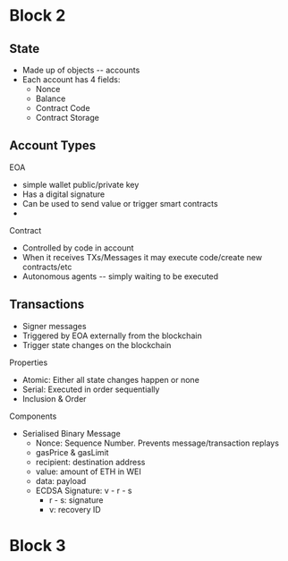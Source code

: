 # Block 2
## State
- Made up of objects -- accounts
- Each account has 4 fields:
  - Nonce
  - Balance
  - Contract Code
  - Contract Storage

## Account Types

EOA
- simple wallet public/private key
- Has a digital signature
- Can be used to send value or trigger smart contracts
- 

Contract
- Controlled by code in account
- When it receives TXs/Messages it may execute code/create new contracts/etc
- Autonomous agents -- simply waiting to be executed

## Transactions
- Signer messages
- Triggered by EOA externally from the blockchain
- Trigger state changes on the blockchain

Properties
- Atomic: Either all state changes happen or none
- Serial: Executed in order sequentially
- Inclusion & Order

Components
- Serialised Binary Message
  - Nonce: Sequence Number. Prevents message/transaction replays
  - gasPrice & gasLimit
  - recipient: destination address
  - value: amount of ETH in WEI
  - data: payload
  - ECDSA Signature: v - r - s
    - r - s: signature
    - v: recovery ID

# Block 3
